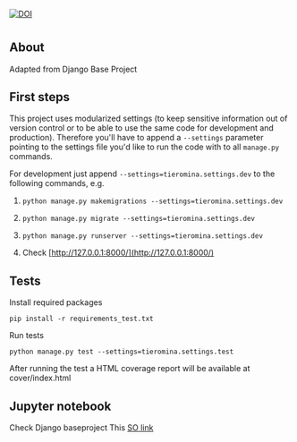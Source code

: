 [![DOI](https://zenodo.org/badge/95352230.svg)](https://zenodo.org/badge/latestdoi/95352230)

# 

## About

Adapted from Django Base Project

## First steps

This project uses modularized settings (to keep sensitive information out of version control or to be able to use the same code for development and production). Therefore you'll have to append a `--settings` parameter pointing to the settings file you'd like to run the code with to all `manage.py` commands.

For development just append `--settings=tieromina.settings.dev` to the following commands, e.g.

1. `python manage.py makemigrations --settings=tieromina.settings.dev`
2. `python manage.py migrate --settings=tieromina.settings.dev`
3. `python manage.py runserver --settings=tieromina.settings.dev`

6. Check [http://127.0.0.1:8000/](http://127.0.0.1:8000/)


## Tests

Install required packages

    pip install -r requirements_test.txt

Run tests

    python manage.py test --settings=tieromina.settings.test

After running the test a HTML coverage report will be available at cover/index.html


## Jupyter notebook

Check Django baseproject
This [SO link](https://stackoverflow.com/questions/35483328/how-do-i-set-up-jupyter-ipython-notebook-for-django)
